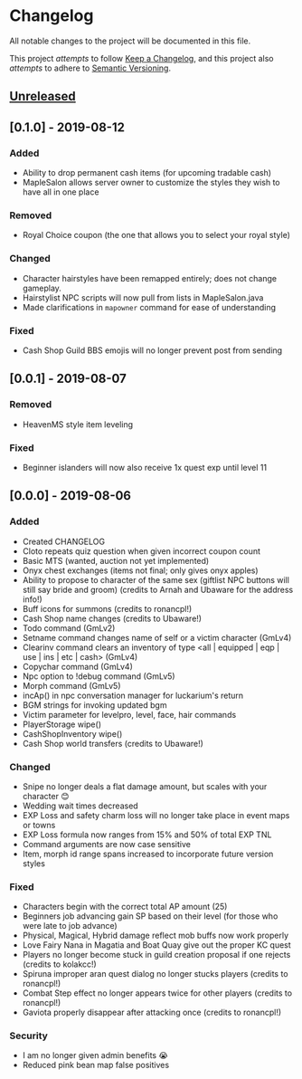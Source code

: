 # Changelog
All notable changes to the project will be documented in this file.

This project *attempts* to follow [Keep a Changelog](https://keepachangelog.com/en/1.0.0/), 
and this project also *attempts* to adhere to [Semantic Versioning](https://semver.org/spec/v2.0.0.html).

## [Unreleased](https://github.com/Periwinks/HeavenMS/compare/master...sprint)

## [0.1.0] - 2019-08-12
### Added
- Ability to drop permanent cash items (for upcoming tradable cash)
- MapleSalon allows server owner to customize the styles they wish to have all in one place

### Removed
- Royal Choice coupon (the one that allows you to select your royal style)

### Changed
- Character hairstyles have been remapped entirely; does not change gameplay.
- Hairstylist NPC scripts will now pull from lists in MapleSalon.java
- Made clarifications in `mapowner` command for ease of understanding

### Fixed
- Cash Shop Guild BBS emojis will no longer prevent post from sending

## [0.0.1] - 2019-08-07
### Removed
- HeavenMS style item leveling

### Fixed
- Beginner islanders will now also receive 1x quest exp until level 11

## [0.0.0] - 2019-08-06
### Added
- Created CHANGELOG
- Cloto repeats quiz question when given incorrect coupon count
- Basic MTS (wanted, auction not yet implemented)
- Onyx chest exchanges (items not final; only gives onyx apples)
- Ability to propose to character of the same sex (giftlist NPC buttons will still say bride and groom) (credits to Arnah and Ubaware for the address info!)
- Buff icons for summons (credits to ronancpl!)
- Cash Shop name changes (credits to Ubaware!)
- Todo command (GmLv2)
- Setname command changes name of self or a victim character (GmLv4)
- Clearinv command clears an inventory of type <all | equipped | eqp | use | ins | etc | cash> (GmLv4)
- Copychar command (GmLv4)
- Npc option to !debug command (GmLv5)
- Morph command (GmLv5)
- incAp() in npc conversation manager for luckarium's return
- BGM strings for invoking updated bgm
- Victim parameter for levelpro, level, face, hair commands
- PlayerStorage wipe()
- CashShopInventory wipe()
- Cash Shop world transfers (credits to Ubaware!)

### Changed
- Snipe no longer deals a flat damage amount, but scales with your character :blush:
- Wedding wait times decreased
- EXP Loss and safety charm loss will no longer take place in event maps or towns
- EXP Loss formula now ranges from 15% and 50% of total EXP TNL
- Command arguments are now case sensitive
- Item, morph id range spans increased to incorporate future version styles

### Fixed
- Characters begin with the correct total AP amount (25)
- Beginners job advancing gain SP based on their level (for those who were late to job advance)
- Physical, Magical, Hybrid damage reflect mob buffs now work properly
- Love Fairy Nana in Magatia and Boat Quay give out the proper KC quest
- Players no longer become stuck in guild creation proposal if one rejects (credits to kolakcc!)
- Spiruna improper aran quest dialog no longer stucks players (credits to ronancpl!)
- Combat Step effect no longer appears twice for other players (credits to ronancpl!)
- Gaviota properly disappear after attacking once (credits to ronancpl!)

### Security
- I am no longer given admin benefits :sob:
- Reduced pink bean map false positives

